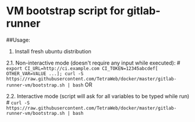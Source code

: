 # VM bootstrap script for gitlab-runner

##Usage:

1. Install fresh ubuntu distribution

2.1. Non-interactive mode (doesn't require any input while executed):
 \# `export CI_URL=http://ci.example.com CI_TOKEN=12345abcdef[ OTHER_VAR=VALUE ...]; curl -S https://raw.githubusercontent.com/TetraWeb/docker/master/gitlab-runner-vm/bootstrap.sh | bash`
OR

2.2. Interactive mode (script will ask for all variables to be typed while run)
 \# `curl -S https://raw.githubusercontent.com/TetraWeb/docker/master/gitlab-runner-vm/bootstrap.sh | bash`
